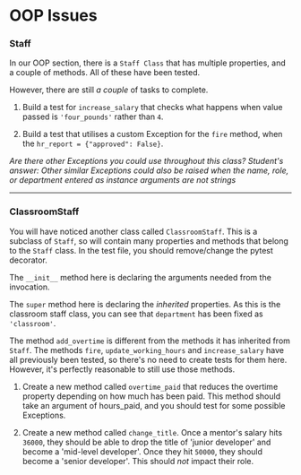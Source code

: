 # OOP Issues

### Staff

In our OOP section, there is a `Staff Class` that has multiple properties, and a couple of methods. All of these have been tested.

However, there are still _a couple_ of tasks to complete.

1. Build a test for `increase_salary` that checks what happens when value passed is `'four_pounds'` rather than `4`.

2. Build a test that utilises a custom Exception for the `fire` method, when the `hr_report = {"approved": False}`.

_Are there other Exceptions you could use throughout this class?_
_Student's answer: Other similar Exceptions could also be raised when the name, role, or department entered as instance arguments are not strings_

***

### ClassroomStaff

You will have noticed another class called `ClassroomStaff`. This is a subclass of `Staff`, so will contain many properties and methods that belong to the `Staff` class. In the test file, you should remove/change the pytest decorator.

The `__init__` method here is declaring the arguments needed from the invocation.

The `super` method here is declaring the _inherited_ properties. As this is the classroom staff class, you can see that `department` has been fixed as `'classroom'`.

The method `add_overtime` is different from the methods it has inherited from `Staff`. The methods `fire`, `update_working_hours` and `increase_salary` have all previously been tested, so there's no need to create tests for them here. However, it's perfectly reasonable to still use those methods. 

1. Create a new method called `overtime_paid` that reduces the overtime property depending on how much has been paid. This method should take an argument of hours_paid, and you should test for some possible Exceptions.

2. Create a new method called `change_title`. Once a mentor's salary hits `36000`, they should be able to drop the title of 'junior developer' and become a 'mid-level developer'. Once they hit `50000`, they should become a 'senior developer'. This should _not_ impact their role.